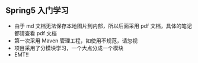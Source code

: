 ## Spring5 入门学习
- 由于 md 文档无法保存本地图片到内部，所以后面采用 pdf 文档，具体的笔记都请查看 pdf 文档
- 第一次采用 Maven 管理工程，如使用不规范，请忽视
- 项目采用了分模块学习，一个大点分成一个模块
- EMT!!
